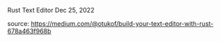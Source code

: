 Rust Text Editor
Dec 25, 2022

source: https://medium.com/@otukof/build-your-text-editor-with-rust-678a463f968b
